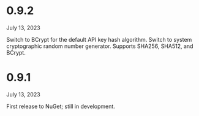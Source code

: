 # 0.9.2
July 13, 2023

Switch to BCrypt for the default API key hash algorithm.
Switch to system cryptographic random number generator.
Supports SHA256, SHA512, and BCrypt.

# 0.9.1
July 13, 2023

First release to NuGet; still in development.
